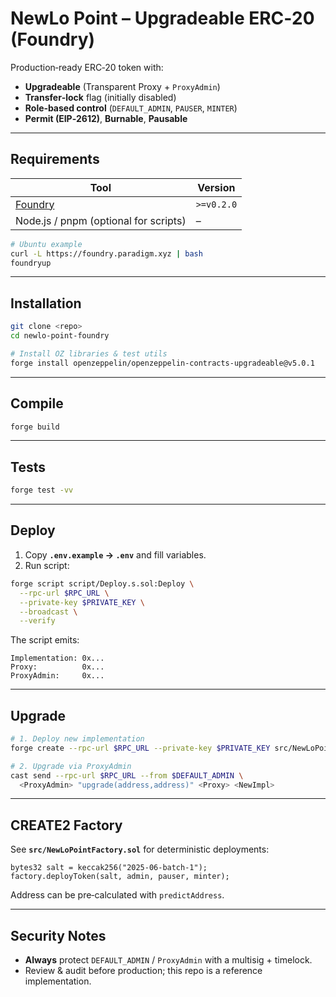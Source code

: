 # NewLo Point – Upgradeable ERC‑20 (Foundry)

Production‑ready ERC‑20 token with:

* **Upgradeable** (Transparent Proxy + `ProxyAdmin`)
* **Transfer‑lock** flag (initially disabled)
* **Role‑based control** (`DEFAULT_ADMIN`, `PAUSER`, `MINTER`)
* **Permit (EIP‑2612)**, **Burnable**, **Pausable**

---

## Requirements

| Tool | Version |
|------|---------|
| [Foundry](https://github.com/foundry-rs/foundry) | `>=v0.2.0` |
| Node.js / pnpm (optional for scripts) | – |

```bash
# Ubuntu example
curl -L https://foundry.paradigm.xyz | bash
foundryup
```

---

## Installation

```bash
git clone <repo>
cd newlo-point-foundry

# Install OZ libraries & test utils
forge install openzeppelin/openzeppelin-contracts-upgradeable@v5.0.1              openzeppelin/openzeppelin-contracts@v5.0.1              foundry-rs/forge-std
```

---

## Compile

```bash
forge build
```

---

## Tests

```bash
forge test -vv
```

---

## Deploy

1. Copy **`.env.example` → `.env`** and fill variables.  
2. Run script:

```bash
forge script script/Deploy.s.sol:Deploy \
  --rpc-url $RPC_URL \
  --private-key $PRIVATE_KEY \
  --broadcast \
  --verify
```

The script emits:

```
Implementation: 0x...
Proxy:          0x...
ProxyAdmin:     0x...
```

---

## Upgrade

```bash
# 1. Deploy new implementation
forge create --rpc-url $RPC_URL --private-key $PRIVATE_KEY src/NewLoPoint.sol:NewLoPoint

# 2. Upgrade via ProxyAdmin
cast send --rpc-url $RPC_URL --from $DEFAULT_ADMIN \
  <ProxyAdmin> "upgrade(address,address)" <Proxy> <NewImpl>
```

---

## CREATE2 Factory

See **`src/NewLoPointFactory.sol`** for deterministic deployments:

```solidity
bytes32 salt = keccak256("2025-06-batch-1");
factory.deployToken(salt, admin, pauser, minter);
```

Address can be pre‑calculated with `predictAddress`.

---

## Security Notes

* **Always** protect `DEFAULT_ADMIN` / `ProxyAdmin` with a multisig + timelock.
* Review & audit before production; this repo is a reference implementation.
